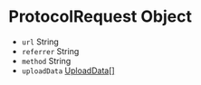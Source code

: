 # ProtocolRequest Object

* `url` String
* `referrer` String
* `method` String
* `uploadData` [UploadData[]](upload-data.md)
